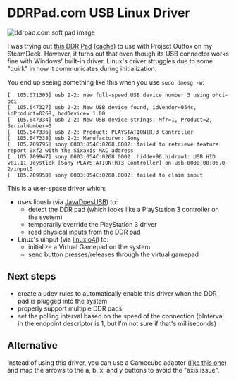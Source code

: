 # DDRPad.com USB Linux Driver

![ddrpad.com soft pad image](https://web.archive.org/web/20250921040257/https://ddrpad.com/cdn/shop/files/IMG_3266-Photoroom.png-Photoroom_941718f7-f967-47e8-9e4a-4b7160ac4cb0_480x.png?v=1746740255)

I was trying
out [this DDR Pad](https://ddrpad.com/products/stepmania-soft-pad-1) ([cache](https://web.archive.org/web/20250921040257/https://ddrpad.com/products/stepmania-soft-pad-1))
to use with Project Outfox on my SteamDeck. However, it turns out that even though its USB connector works fine with
Windows' built-in driver, Linux's driver struggles due to some "quirk" in how it communicates during initialization.

You end up seeing something like this when you use `sudo dmesg -w`:

```
[  105.071305] usb 2-2: new full-speed USB device number 3 using ohci-pci
[  105.647327] usb 2-2: New USB device found, idVendor=054c, idProduct=0268, bcdDevice= 1.00
[  105.647334] usb 2-2: New USB device strings: Mfr=1, Product=2, SerialNumber=0
[  105.647336] usb 2-2: Product: PLAYSTATION(R)3 Controller
[  105.647338] usb 2-2: Manufacturer: Sony
[  105.709795] sony 0003:054C:0268.0002: failed to retrieve feature report 0xf2 with the Sixaxis MAC address
[  105.709947] sony 0003:054C:0268.0002: hiddev96,hidraw1: USB HID v81.11 Joystick [Sony PLAYSTATION(R)3 Controller] on usb-0000:00:06.0-2/input0
[  105.709950] sony 0003:054C:0268.0002: failed to claim input
```

This is a user-space driver which:

* uses libusb (via [JavaDoesUSB](https://github.com/manuelbl/JavaDoesUSB)) to:
    * detect the DDR pad (which looks like a PlayStation 3 controller on the system)
    * temporarily override the PlayStation 3 driver
    * read physical inputs from the DDR pad
* Linux's uinput (via [linuxio4j](https://github.com/bithatch/linuxio4j)) to:
    * initialize a Virtual Gamepad on the system
    * send button presses/releases through the virtual gamepad

## Next steps

* create a udev rules to automatically enable this driver when the DDR pad is plugged into the system
* properly support multiple DDR pads
* set the polling interval based on the speed of the connection (bInterval in the endpoint descriptor is 1, but I'm not sure if that's milliseconds)

## Alternative

Instead of using this driver, you can use a Gamecube adapter ([like this one](https://www.amazon.com/gp/aw/d/B00RSXRLUE?psc=1&ref=ppx_pop_mob_b_asin_title)) and map the arrows to the a, b, x, and y buttons to avoid the "axis issue".
